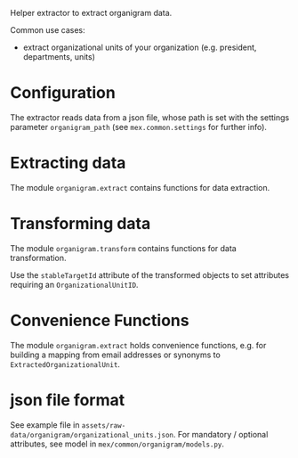 Helper extractor to extract organigram data.

Common use cases:
- extract organizational units of your organization (e.g. president, departments, units)

# Configuration

The extractor reads data from a json file, whose path is set with the settings parameter
`organigram_path` (see `mex.common.settings` for further info).

# Extracting data

The module `organigram.extract` contains functions for data extraction.

# Transforming data

The module `organigram.transform` contains functions for data transformation.

Use the `stableTargetId` attribute of the transformed objects to set attributes
requiring an `OrganizationalUnitID`.

# Convenience Functions

The module `organigram.extract` holds convenience functions, e.g. for building a mapping
from email addresses or synonyms to `ExtractedOrganizationalUnit`.

# json file format

See example file in `assets/raw-data/organigram/organizational_units.json`.
For mandatory / optional attributes, see model in `mex/common/organigram/models.py`.
